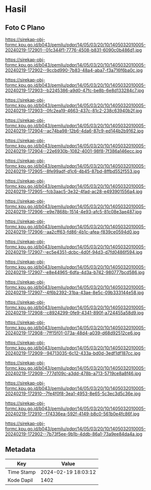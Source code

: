 # Hasil

## Foto C Plano

https://sirekap-obj-formc.kpu.go.id/b043/pemilu/pdpr/14/05/03/20/10/1405032010005-20240219-172901--01c344f1-7776-4508-b831-6090c0b486d1.jpg

https://sirekap-obj-formc.kpu.go.id/b043/pemilu/pdpr/14/05/03/20/10/1405032010005-20240219-172902--9ccbd990-7b83-48a4-aba7-f3a716f6ba0c.jpg

https://sirekap-obj-formc.kpu.go.id/b043/pemilu/pdpr/14/05/03/20/10/1405032010005-20240219-172903--b2245386-a9d0-47fc-be8b-6e8d133284c7.jpg

https://sirekap-obj-formc.kpu.go.id/b043/pemilu/pdpr/14/05/03/20/10/1405032010005-20240219-172903--0fc2ea19-4663-437c-81c2-238c63940b2f.jpg

https://sirekap-obj-formc.kpu.go.id/b043/pemilu/pdpr/14/05/03/20/10/1405032010005-20240219-172904--ac74ba98-12b6-4da6-87c9-ed144b2b9162.jpg

https://sirekap-obj-formc.kpu.go.id/b043/pemilu/pdpr/14/05/03/20/10/1405032010005-20240219-172904--22e6930b-1082-4001-98f8-7f386a146ecc.jpg

https://sirekap-obj-formc.kpu.go.id/b043/pemilu/pdpr/14/05/03/20/10/1405032010005-20240219-172905--8fe99adf-d1c6-4b45-87bd-8ffbd552f553.jpg

https://sirekap-obj-formc.kpu.go.id/b043/pemilu/pdpr/14/05/03/20/10/1405032010005-20240219-172905--fcb3aac5-3e32-4fad-ac28-e493901556a4.jpg

https://sirekap-obj-formc.kpu.go.id/b043/pemilu/pdpr/14/05/03/20/10/1405032010005-20240219-172906--e9e7868b-1514-4e93-afc5-81c08e3ae487.jpg

https://sirekap-obj-formc.kpu.go.id/b043/pemilu/pdpr/14/05/03/20/10/1405032010005-20240219-172906--aa2cff63-fd86-4b1c-afea-f839ce0594d0.jpg

https://sirekap-obj-formc.kpu.go.id/b043/pemilu/pdpr/14/05/03/20/10/1405032010005-20240219-172907--ec5e4351-dcbc-4d0f-94d3-d7fd0486f594.jpg

https://sirekap-obj-formc.kpu.go.id/b043/pemilu/pdpr/14/05/03/20/10/1405032010005-20240219-172907--e8e44965-6dfa-4d3a-b742-980777bcd586.jpg

https://sirekap-obj-formc.kpu.go.id/b043/pemilu/pdpr/14/05/03/20/10/1405032010005-20240219-172907--4f6b2392-31ba-43ae-8e5c-09b333144e58.jpg

https://sirekap-obj-formc.kpu.go.id/b043/pemilu/pdpr/14/05/03/20/10/1405032010005-20240219-172908--c8924299-0fe9-4341-890f-a724455a58d9.jpg

https://sirekap-obj-formc.kpu.go.id/b043/pemilu/pdpr/14/05/03/20/10/1405032010005-20240219-172908--7ff15f01-073a-48d4-a039-d68d92512ce6.jpg

https://sirekap-obj-formc.kpu.go.id/b043/pemilu/pdpr/14/05/03/20/10/1405032010005-20240219-172909--94713035-6c12-433a-bd0d-3edf1df187cc.jpg

https://sirekap-obj-formc.kpu.go.id/b043/pemilu/pdpr/14/05/03/20/10/1405032010005-20240219-172909--777d109c-a3dd-478b-a713-5719ce8a8f46.jpg

https://sirekap-obj-formc.kpu.go.id/b043/pemilu/pdpr/14/05/03/20/10/1405032010005-20240219-172910--7fe4f0f8-3ea1-4953-8e65-5c3ec3d5c36e.jpg

https://sirekap-obj-formc.kpu.go.id/b043/pemilu/pdpr/14/05/03/20/10/1405032010005-20240219-172910--f74336ea-592f-4149-b8c0-561b0e4fc86f.jpg

https://sirekap-obj-formc.kpu.go.id/b043/pemilu/pdpr/14/05/03/20/10/1405032010005-20240219-172902--7b73f5ee-9b1b-4ddb-86a1-73a9ee84da4a.jpg


## Metadata

| Key        | Value               |
| ---------- | ------------------- |
| Time Stamp | 2024-02-19 18:03:12 |
| Kode Dapil | 1402                |



